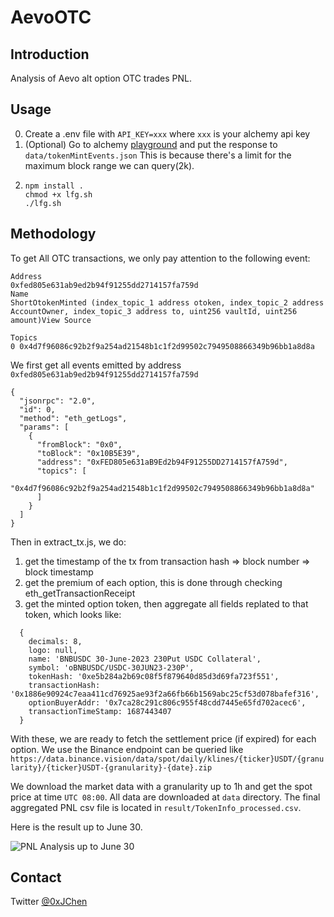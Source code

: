 # AevoOTC

## Introduction

Analysis of Aevo alt option OTC trades PNL. 

## Usage
0. Create a .env file with `API_KEY=xxx` where `xxx` is your alchemy api key
1. (Optional) Go to alchemy [playground](https://composer.alchemy.com/?share=eJyVmMty4jgUht_FdRZAgODsgIRJV80kVJLuTXcXJcsHcEW2PJLchOnKu49kLtHlyNCbUDnn_3.rciTL_t2hG5KXndsOqE3nqlPoH549VSrnpezcfv.d_UVYDTpPGN1AsVuuQU2kBPUqSClXIKRWMZICa2U_rlCnV.4G5YQxviUlBdzJY9qcpoQZJtIkF2nz_QcUyYgiLT4nJOZjuk6oGcdnoJBXKtYqBMQ8Bfxbg1QLsiuIVCAmZXaHNzFGYq4yL2pGFDTTNduQco2OHoq1_d2.A61Nn1rMPhnbifKiqhU8E5GrnaV247Yig7ReL5UgFKaM07fp7oFIU8xHaQRo93isixREq8sBifjMCGO4vMlEVFY54GIbsD30wl0SSnldOpXmhH0_Nf0IOupnfBV1O3YKBZzZWb5kPnqIBjTPy5RIexNwwj6vKzwvdBX9Rfzu2pmY6qsE8VSBIGYc4xYB5vutAB5yqbiwS9VL_Jo1kQuRO9udEw54UIddy1d8JjANuhaQZFyLlkaQjumRfQ9Nx.RWpc9M.bb2JQJf7t3a1yiO_M94hkxUE0Xoec70Fh3uvGg6qv_br6PiJococU2MXgjOVyG_DyP8M_cKn65TBlG96AVD1jBRoewzheis_ZnumhkzT9Avvi9lBu_h2Rn_oifsK_BPnuEpzj0FH74Qafdp6rXVZk_0uxwWa6vPkbnISR7G5BLHE4s4fy0pg4vmPEqecT03zy1szPmwh5yaEjENsEv8YvtYDMQ87bderA4x6JxXtIpQynfb6Edowt9cT2GfL8i7fqFyc16cAyxAhO95FAl88jIv175yH.TZErbN4O63Xk.jJRFtTBZXLKDMdEOsRRPziJK_axWA.rBhROAiuOKUs2.68889zGJZXy31E57JFj8NRwDMo93gnNopS0Tv5gOHfB2ITCjg6qriQkF2XyqxW_gDb3BmQpHAZ1fSsFCPUZ_udf1Kpc.taL34WVvdnGZ0O.TAIR.KWDailnMunral83A07ennjHPhH6HduKd4nL.iTbUToeaFMOdQZkdDOiRRSvdqxhkDvyjRtKdvhqPNAQNiHs09RkS_z3nKl4oUp8lxhW7K1uXygbNMr5MV2mY07eptb0fpJGxNCWrJ9NcXeBu3G.cVFeiTtndacuO_4lewt9lRmxagn6i.KpF_BClXZ9a96aijOAVtVgIRdNOyNCOA41EXhb5h_Q90KU6UEnmq71zsuY4AtkdzTbG.QbCEdjSkvTsFKxiyK3.DcsIhr8szgE0sJEXsjYOmET1UjOxPV5G3ZzsXc2xtVECELvpvVG.nbOUW0uslZTmUKnyFI8lAKzfk2pc0sY_fV2adbLl469x2j3fOj6QIP04rIkjxzbjuL6NXghf7T4HbTve9qwnFj._bK0VpZppkmQCpBRqZ39_Nu0MYXffINLnP_mkymCe9.nB4d9e.6Q16w5vV5GaYmEsqxaucGtX3H1o4yG5Wyag7HtGkn.ZXCekPByTr94aDcdqjvVU.S5Jht09vkoH_HY9Ho_tBkiajNO2RcTYmPzo.dUc..gdL.lt0) and put the response to `data/tokenMintEvents.json`
This is because there's a limit for the maximum block range we can query(2k).
2. ```
   npm install .
   chmod +x lfg.sh
   ./lfg.sh
   ```

## Methodology
To get All OTC transactions, we only pay attention to the following event:

```
Address
0xfed805e631ab9ed2b94f91255dd2714157fa759d
Name
ShortOtokenMinted (index_topic_1 address otoken, index_topic_2 address AccountOwner, index_topic_3 address to, uint256 vaultId, uint256 amount)View Source

Topics
0 0x4d7f96086c92b2f9a254ad21548b1c1f2d99502c7949508866349b96bb1a8d8a
```

We first get all events emitted by address `0xfed805e631ab9ed2b94f91255dd2714157fa759d` 

```
{
  "jsonrpc": "2.0",
  "id": 0,
  "method": "eth_getLogs",
  "params": [
    {
      "fromBlock": "0x0",
      "toBlock": "0x10B5E39",
      "address": "0xFED805e631aB9Ed2b94F91255DD2714157fA759d",
      "topics": [
        "0x4d7f96086c92b2f9a254ad21548b1c1f2d99502c7949508866349b96bb1a8d8a"
      ]
    }
  ]
}
```

Then in extract_tx.js, we do:
1. get the timestamp of the tx from transaction hash => block number => block timestamp
2. get the premium of each option, this is done through checking eth_getTransactionReceipt 
3. get the minted option token, then aggregate all fields replated to that token, which looks like:

```
  {
    decimals: 8,
    logo: null,
    name: 'BNBUSDC 30-June-2023 230Put USDC Collateral',
    symbol: 'oBNBUSDC/USDC-30JUN23-230P',
    tokenHash: '0xe5b284a2b69c08f5f879640d85d3d69fa723f551',
    transactionHash: '0x1886e90924c7eaa411cd76925ae93f2a66fb66b1569abc25cf53d078bafef316',
    optionBuyerAddr: '0x7ca28c291c806c955f48cdd7445e65fd702acec6',
    transactionTimeStamp: 1687443407
  }
```

With these, we are ready to fetch the settlement price (if expired) for each option. We use the Binance endpoint can be queried like `https://data.binance.vision/data/spot/daily/klines/{ticker}USDT/{granularity}/{ticker}USDT-{granularity}-{date}.zip`

We download the market data with a granularity up to 1h and get the spot price at time `UTC 08:00`. All data are downloaded at `data` directory. The final aggregated PNL csv file is located in `result/TokenInfo_processed.csv`.

Here is the result up to June 30.

![PNL Analysis up to June 30](result/Jun30_res.png)

## Contact
Twitter [@0xJChen](https://twitter.com/0xJChen)

